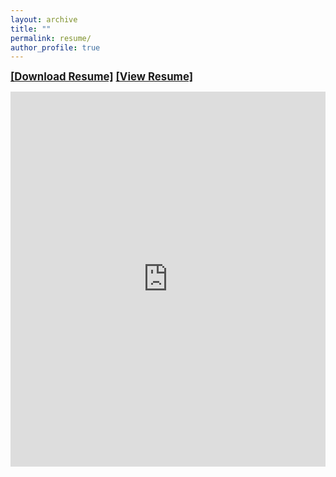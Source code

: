 ```yaml
---
layout: archive
title: ""
permalink: resume/
author_profile: true
---
```

<a href="https://priyanka-mondal.github.io/CV/priyanka.pdf" download="Priyanka_Mondal_resume.pdf" target="_blank" style="font-weight:bold; font-size: 1.2em;">[Download Resume]</a>
<a href="https://priyanka-mondal.github.io/CV/priyanka.pdf" target="_blank" style="font-weight:bold; font-size: 1.2em;">[View Resume]</a>


<iframe
    src="https://drive.google.com/viewerng/viewer?embedded=true&url=https://priyanka-mondal.github.io/CV/priyanka.pdf#toolbar=0&scrollbar=0"
    frameBorder="0"
    scrolling="auto"
    height="600px"
    width="100%"
></iframe>
